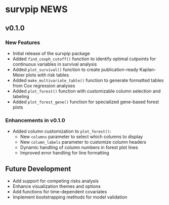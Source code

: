 # survpip NEWS

## v0.1.0

### New Features

* Initial release of the survpip package
* Added `find_coxph_cutoff()` function to identify optimal cutpoints for continuous variables in survival analysis
* Added `plot_survival()` function to create publication-ready Kaplan-Meier plots with risk tables
* Added `make_multivariate_table()` function to generate formatted tables from Cox regression analyses
* Added `plot_forest()` function with customizable column selection and labeling
* Added `plot_forest_gene()` function for specialized gene-based forest plots

### Enhancements in v0.1.0

* Added column customization to `plot_forest()`:
  * New `columns` parameter to select which columns to display
  * New `column_labels` parameter to customize column headers
  * Dynamic handling of column numbers in forest plot lines
  * Improved error handling for line formatting

## Future Development

* Add support for competing risks analysis
* Enhance visualization themes and options
* Add functions for time-dependent covariates
* Implement bootstrapping methods for model validation 